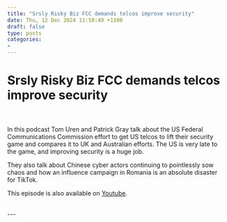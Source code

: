 ```yaml
---
title: "Srsly Risky Biz FCC demands telcos improve security"
date: Thu, 12 Dec 2024 11:58:49 +1100
draft: false
type: posts
categories: 
- 
---
```

# Srsly Risky Biz FCC demands telcos improve security

<br/>

<br/>
In this podcast Tom Uren and Patrick Gray talk about the US Federal Communications Commission effort to get US telcos to lift their security game and compares it to UK and Australian efforts. The US is very late to the game, and improving security is a huge job.

They also talk about Chinese cyber actors continuing to pointlessly sow chaos and how an influence campaign in Romania is an absolute disaster for TikTok.

This episode is also available on [Youtube](https://youtu.be/pKqXR4gXpv8).

<br/>
---
